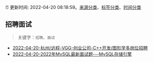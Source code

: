 :alarm_clock: 更新时间: 2022-04-20 08:18:59。[来源分类](../README.md)、[标签分类](../TAGS.md)、[时间分类](../TIMELINE.md)

## 招聘面试


> 关键字：`招聘`、`面试`



- [2022-04-20-杭州/远程-VGG-创业公司-C++开发/图形学多岗位招聘](https://www.v2ex.com/t/848142) 
- [2022-04-20-2022年MySQL最新面试题---MySQL存储引擎](https://toutiao.io/k/fud8xqa) 